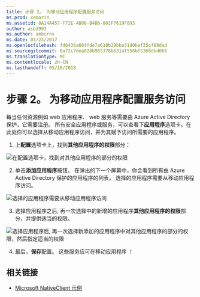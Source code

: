 ```yaml
---
title: 步骤 2。 为移动应用程序配置服务访问
ms.prod: xamarin
ms.assetid: 8A14A457-F72E-4B08-B4B6-801F7619F893
author: asb3993
ms.author: amburns
ms.date: 03/23/2017
ms.openlocfilehash: fd6436a664fde7a610b29bba31d0baf35cf88dad
ms.sourcegitcommit: 0a72c7dea020b965378b6314f558bf5360dbd066
ms.translationtype: MT
ms.contentlocale: zh-CN
ms.lasthandoff: 05/10/2018
---
```

# <a name="step-2-configure-service-access-for-mobile-application"></a>步骤 2。 为移动应用程序配置服务访问

每当任何资源例如 web 应用程序、 web 服务等需要由 Azure Active Directory 保护，它需要注册。 所有安全应用程序或服务，可以查看下**应用程序**选项卡。在此处你可以选择从移动应用程序访问，并为其赋予访问所需要的应用程序。

1. 上**配置**选项卡上，找到**其他应用程序的权限**部分：

  ![](configure-images/2.1-configure.png "在配置选项卡，找到对其他应用程序的部分的权限")

2.  单击**添加应用程序**按钮。 在弹出的下一个屏幕中，你会看到所有由 Azure Active Directory 保护的应用程序的列表。 选择的应用程序需要从移动应用程序访问。

  ![](configure-images/2.2-add-application.png "选择的应用程序需要从移动应用程序访问")

3. 选择应用程序之后, 再一次选择中的新增的应用程序**其他应用程序的权限**部分，并提供适当的权限。

  ![](configure-images/2.3-permissions.png "选择应用程序后, 再一次选择新添加的应用程序中对其他应用程序的部分的权限，然后指定适当的权限")

4. 最后，**保存**配置。 这些服务应可在移动应用程序 ！



## <a name="related-links"></a>相关链接

- [Microsoft NativeClient 示例](https://github.com/AzureADSamples/NativeClient-MultiTarget-DotNet)
